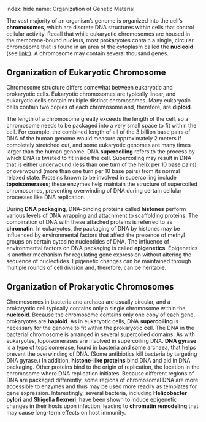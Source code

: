 index: hide
name: Organization of Genetic Material

The vast majority of an organism’s genome is organized into the cell’s  **chromosomes**, which are discrete DNA structures within cells that control cellular activity. Recall that while eukaryotic chromosomes are housed in the membrane-bound nucleus, most prokaryotes contain a single, circular chromosome that is found in an area of the cytoplasm called the  **nucleoid** (see <link:>). A chromosome may contain several thousand genes.

## Organization of Eukaryotic Chromosome

Chromosome structure differs somewhat between eukaryotic and prokaryotic cells. Eukaryotic chromosomes are typically linear, and eukaryotic cells contain multiple distinct chromosomes. Many eukaryotic cells contain two copies of each chromosome and, therefore, are  **diploid**.

The length of a chromosome greatly exceeds the length of the cell, so a chromosome needs to be packaged into a very small space to fit within the cell. For example, the combined length of all of the 3 billion base pairs of DNA of the human genome would measure approximately 2 meters if completely stretched out, and some eukaryotic genomes are many times larger than the human genome. DNA  **supercoiling** refers to the process by which DNA is twisted to fit inside the cell. Supercoiling may result in DNA that is either underwound (less than one turn of the helix per 10 base pairs) or overwound (more than one turn per 10 base pairs) from its normal relaxed state. Proteins known to be involved in supercoiling include  **topoisomerases**; these enzymes help maintain the structure of supercoiled chromosomes, preventing overwinding of DNA during certain cellular processes like DNA replication.

During  **DNA packaging**, DNA-binding proteins called  **histones** perform various levels of DNA wrapping and attachment to scaffolding proteins. The combination of DNA with these attached proteins is referred to as  **chromatin**. In eukaryotes, the packaging of DNA by histones may be influenced by environmental factors that affect the presence of methyl groups on certain cytosine nucleotides of DNA. The influence of environmental factors on DNA packaging is called  **epigenetics**. Epigenetics is another mechanism for regulating gene expression without altering the sequence of nucleotides. Epigenetic changes can be maintained through multiple rounds of cell division and, therefore, can be heritable.

## Organization of Prokaryotic Chromosomes

Chromosomes in bacteria and archaea are usually circular, and a prokaryotic cell typically contains only a single chromosome within the  **nucleoid**. Because the chromosome contains only one copy of each gene, prokaryotes are  **haploid**. As in eukaryotic cells, DNA  **supercoiling** is necessary for the genome to fit within the prokaryotic cell. The DNA in the bacterial chromosome is arranged in several supercoiled domains. As with eukaryotes, topoisomerases are involved in supercoiling DNA.  **DNA gyrase** is a type of topoisomerase, found in bacteria and some archaea, that helps prevent the overwinding of DNA. (Some antibiotics kill bacteria by targeting DNA gyrase.) In addition,  **histone-like proteins** bind DNA and aid in DNA packaging. Other proteins bind to the origin of replication, the location in the chromosome where DNA replication initiates. Because different regions of DNA are packaged differently, some regions of chromosomal DNA are more accessible to enzymes and thus may be used more readily as templates for gene expression. Interestingly, several bacteria, including  **Helicobacter pylori** and  **Shigella flexneri**, have been shown to induce epigenetic changes in their hosts upon infection, leading to  **chromatin remodeling** that may cause long-term effects on host immunity.

